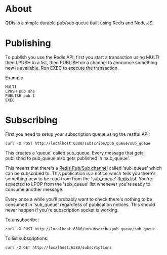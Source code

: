 # About 

QDis is a simple durable pub/sub queue built using Redis and Node.JS. 

# Publishing

To publish you use the Redis API, first you start a transaction using MULTI then LPUSH to a list, then PUBLISH on a channel to announce something new is available. Run EXEC to execute the transaction.

Example

```
MULTI
LPUSH pub one
PUBLISH pub 1
EXEC
```
 
# Subscribing

First you need to setup your subscription queue using the restful API:

```
curl -X POST http://localhost:6380/subscribe/pub_queue/sub_queue
```

This creates a 'queue' called sub_queue. Every message that gets published to pub_queue also gets published in 'sub_queue'.

This means that there's a [Redis Pub/Sub channel](http://redis.io/topics/pubsub) called 'sub_queue' which can be subscribed to. This publication is a notice which tells you there's something new to be read from from the 'sub_queue' [Redis list](http://redis.io/commands#list). You're expected to LPOP from the 'sub_queue' list whenever you're ready to consume another message. 

Every once a while you'll probably want to check there's nothing to be consumed in 'sub_queue' regardless of publication notices. This should never happen if you're subscription socket is working.

To unsubscribe:

```
curl -X POST http://localhost:6380/unsubscribe/pub_queue/sub_queue
```

To list subscriptions:

```
curl -X GET http://localhost:6380/subscriptions
```


